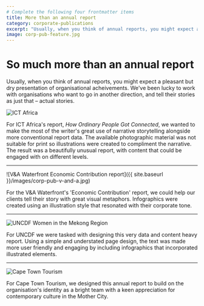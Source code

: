 ```yaml
---
# Complete the following four frontmatter items
title: More than an annual report
category: corporate-publications
excerpt: "Usually, when you think of annual reports, you might expect a pleasant but dry presentation of organisational acheivements. We've been lucky to work with organisations who want to go in another direction."
image: corp-pub-feature.jpg
---
```


# So much more than an annual&nbsp;report

Usually, when you think of annual reports, you might expect a pleasant but dry presentation of organisational acheivements. We've been lucky to work with organisations who want to go in another direction, and tell their stories as just that – actual stories.

![ICT Africa]({{site.baseurl}}/images/corp-pub-itc-africa.jpg)

For ICT Africa's report, *How Ordinary People Got Connected*, we wanted to make the most of the writer's great use of narrative storytelling alongside more conventional report data. The available photographic material was not suitable for print so illustrations were created to compliment the narrative. The result was a beautifully unusual report, with content that could be engaged with on different levels.

---

![V&A Waterfront Economic Contribution report]({{ site.baseurl }}/images/corp-pub-v-and-a.jpg)

For the V&A Waterfront's 'Economic Contribution' report, we could help our clients tell their story with great visual metaphors. Infographics were created using an illustration style that resonated with their corporate tone.

---

![UNCDF Women in the Mekong Region]({{site.baseurl}}/images/corp-pub-asean.jpg)

For UNCDF we were tasked with designing this very data and content heavy report. Using a simple and understated page design, the text was made more user friendly and engaging by including infographics that incorporated illustrated elements.

---

![Cape Town Tourism]({{site.baseurl}}/images/cape-town-tourism-report.jpg)

For Cape Town Tourism, we designed this annual report to build on the organisation's identity as a bright team with a keen appreciation for contemporary culture in the Mother City.





